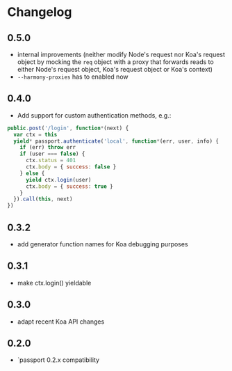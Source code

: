 # Changelog

## 0.5.0

* internal improvements (neither modify Node's request nor Koa's request object by mocking the `req` object with a proxy that forwards reads to either Node's request object, Koa's request object or Koa's context)
* `--harmony-proxies` has to enabled now

## 0.4.0

* Add support for custom authentication methods, e.g.:

```js
public.post('/login', function*(next) {
  var ctx = this
  yield* passport.authenticate('local', function*(err, user, info) {
    if (err) throw err
    if (user === false) {
      ctx.status = 401
      ctx.body = { success: false }
    } else {
      yield ctx.login(user)
      ctx.body = { success: true }
    }
  }).call(this, next)
})
```

## 0.3.2

* add generator function names for Koa debugging purposes

## 0.3.1

* make ctx.login() yieldable

## 0.3.0

* adapt recent Koa API changes

## 0.2.0

* `passport 0.2.x compatibility